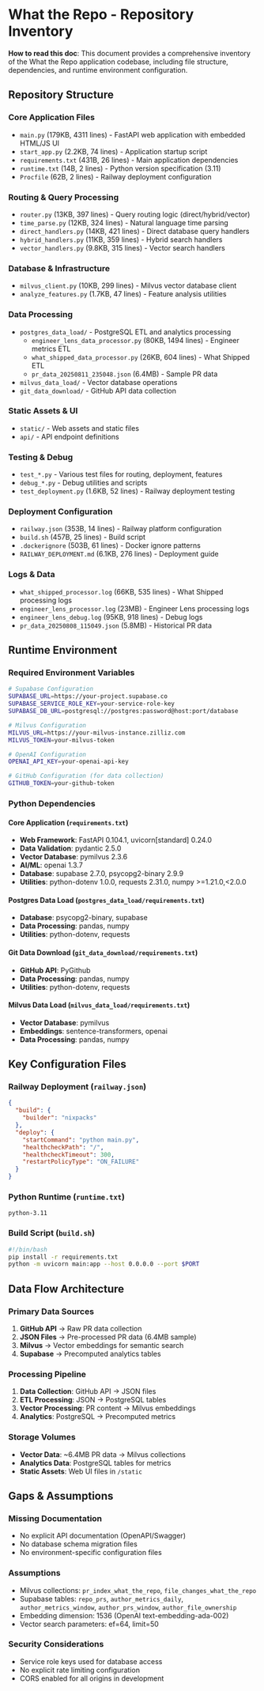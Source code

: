 # What the Repo - Repository Inventory

**How to read this doc**: This document provides a comprehensive inventory of the What the Repo application codebase, including file structure, dependencies, and runtime environment configuration.

## Repository Structure

### Core Application Files
- `main.py` (179KB, 4311 lines) - FastAPI web application with embedded HTML/JS UI
- `start_app.py` (2.2KB, 74 lines) - Application startup script
- `requirements.txt` (431B, 26 lines) - Main application dependencies
- `runtime.txt` (14B, 2 lines) - Python version specification (3.11)
- `Procfile` (62B, 2 lines) - Railway deployment configuration

### Routing & Query Processing
- `router.py` (13KB, 397 lines) - Query routing logic (direct/hybrid/vector)
- `time_parse.py` (12KB, 324 lines) - Natural language time parsing
- `direct_handlers.py` (14KB, 421 lines) - Direct database query handlers
- `hybrid_handlers.py` (11KB, 359 lines) - Hybrid search handlers
- `vector_handlers.py` (9.8KB, 315 lines) - Vector search handlers

### Database & Infrastructure
- `milvus_client.py` (10KB, 299 lines) - Milvus vector database client
- `analyze_features.py` (1.7KB, 47 lines) - Feature analysis utilities

### Data Processing
- `postgres_data_load/` - PostgreSQL ETL and analytics processing
  - `engineer_lens_data_processor.py` (80KB, 1494 lines) - Engineer metrics ETL
  - `what_shipped_data_processor.py` (26KB, 604 lines) - What Shipped ETL
  - `pr_data_20250811_235048.json` (6.4MB) - Sample PR data
- `milvus_data_load/` - Vector database operations
- `git_data_download/` - GitHub API data collection

### Static Assets & UI
- `static/` - Web assets and static files
- `api/` - API endpoint definitions

### Testing & Debug
- `test_*.py` - Various test files for routing, deployment, features
- `debug_*.py` - Debug utilities and scripts
- `test_deployment.py` (1.6KB, 52 lines) - Railway deployment testing

### Deployment Configuration
- `railway.json` (353B, 14 lines) - Railway platform configuration
- `build.sh` (457B, 25 lines) - Build script
- `.dockerignore` (503B, 61 lines) - Docker ignore patterns
- `RAILWAY_DEPLOYMENT.md` (6.1KB, 276 lines) - Deployment guide

### Logs & Data
- `what_shipped_processor.log` (66KB, 535 lines) - What Shipped processing logs
- `engineer_lens_processor.log` (23MB) - Engineer Lens processing logs
- `engineer_lens_debug.log` (95KB, 918 lines) - Debug logs
- `pr_data_20250808_115049.json` (5.8MB) - Historical PR data

## Runtime Environment

### Required Environment Variables
```bash
# Supabase Configuration
SUPABASE_URL=https://your-project.supabase.co
SUPABASE_SERVICE_ROLE_KEY=your-service-role-key
SUPABASE_DB_URL=postgresql://postgres:password@host:port/database

# Milvus Configuration
MILVUS_URL=https://your-milvus-instance.zilliz.com
MILVUS_TOKEN=your-milvus-token

# OpenAI Configuration
OPENAI_API_KEY=your-openai-api-key

# GitHub Configuration (for data collection)
GITHUB_TOKEN=your-github-token
```

### Python Dependencies

#### Core Application (`requirements.txt`)
- **Web Framework**: FastAPI 0.104.1, uvicorn[standard] 0.24.0
- **Data Validation**: pydantic 2.5.0
- **Vector Database**: pymilvus 2.3.6
- **AI/ML**: openai 1.3.7
- **Database**: supabase 2.7.0, psycopg2-binary 2.9.9
- **Utilities**: python-dotenv 1.0.0, requests 2.31.0, numpy >=1.21.0,<2.0.0

#### Postgres Data Load (`postgres_data_load/requirements.txt`)
- **Database**: psycopg2-binary, supabase
- **Data Processing**: pandas, numpy
- **Utilities**: python-dotenv, requests

#### Git Data Download (`git_data_download/requirements.txt`)
- **GitHub API**: PyGithub
- **Data Processing**: pandas, numpy
- **Utilities**: python-dotenv, requests

#### Milvus Data Load (`milvus_data_load/requirements.txt`)
- **Vector Database**: pymilvus
- **Embeddings**: sentence-transformers, openai
- **Data Processing**: pandas, numpy

## Key Configuration Files

### Railway Deployment (`railway.json`)
```json
{
  "build": {
    "builder": "nixpacks"
  },
  "deploy": {
    "startCommand": "python main.py",
    "healthcheckPath": "/",
    "healthcheckTimeout": 300,
    "restartPolicyType": "ON_FAILURE"
  }
}
```

### Python Runtime (`runtime.txt`)
```
python-3.11
```

### Build Script (`build.sh`)
```bash
#!/bin/bash
pip install -r requirements.txt
python -m uvicorn main:app --host 0.0.0.0 --port $PORT
```

## Data Flow Architecture

### Primary Data Sources
1. **GitHub API** → Raw PR data collection
2. **JSON Files** → Pre-processed PR data (6.4MB sample)
3. **Milvus** → Vector embeddings for semantic search
4. **Supabase** → Precomputed analytics tables

### Processing Pipeline
1. **Data Collection**: GitHub API → JSON files
2. **ETL Processing**: JSON → PostgreSQL tables
3. **Vector Processing**: PR content → Milvus embeddings
4. **Analytics**: PostgreSQL → Precomputed metrics

### Storage Volumes
- **Vector Data**: ~6.4MB PR data → Milvus collections
- **Analytics Data**: PostgreSQL tables for metrics
- **Static Assets**: Web UI files in `/static`

## Gaps & Assumptions

### Missing Documentation
- No explicit API documentation (OpenAPI/Swagger)
- No database schema migration files
- No environment-specific configuration files

### Assumptions
- Milvus collections: `pr_index_what_the_repo`, `file_changes_what_the_repo`
- Supabase tables: `repo_prs`, `author_metrics_daily`, `author_metrics_window`, `author_prs_window`, `author_file_ownership`
- Embedding dimension: 1536 (OpenAI text-embedding-ada-002)
- Vector search parameters: ef=64, limit=50

### Security Considerations
- Service role keys used for database access
- No explicit rate limiting configuration
- CORS enabled for all origins in development
